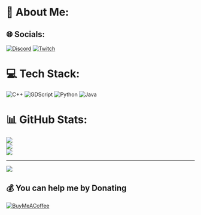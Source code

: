 # 💫 About Me:

## 🌐 Socials:
[![Discord](https://img.shields.io/badge/Discord-%237289DA.svg?logo=discord&logoColor=white)](https://discord.gg/47CmCXgW8k) [![Twitch](https://img.shields.io/badge/Twitch-%239146FF.svg?logo=Twitch&logoColor=white)](https://twitch.tv/ArktikusTwitch) 
# 💻 Tech Stack:
![C++](https://img.shields.io/badge/c++-%2300599C.svg?style=for-the-badge&logo=c%2B%2B&logoColor=white)
![GDScript](https://img.shields.io/badge/gdscript-%23478CBF.svg?style=for-the-badge&logo=godot-engine&logoColor=white)
![Python](https://img.shields.io/badge/python-%2314354C.svg?style=for-the-badge&logo=python&logoColor=white)
![Java](https://img.shields.io/badge/java-%23ED8B00.svg?style=for-the-badge&logo=java&logoColor=white)
# 📊 GitHub Stats:
![](https://github-readme-stats.vercel.app/api?username=Arktikus&theme=dark&hide_border=false&include_all_commits=true&count_private=true)<br/>
![](https://github-readme-streak-stats.herokuapp.com/?user=Arktikus&theme=dark&hide_border=false)<br/>
![](https://github-readme-stats.vercel.app/api/top-langs/?username=Arktikus&theme=dark&hide_border=false&include_all_commits=true&count_private=true&layout=compact)

---
[![](https://visitcount.itsvg.in/api?id=Arktikus&icon=0&color=0)](https://visitcount.itsvg.in)

  ## 💰 You can help me by Donating
  [![BuyMeACoffee](https://img.shields.io/badge/Buy%20Me%20a%20Coffee-ffdd00?style=for-the-badge&logo=buy-me-a-coffee&logoColor=black)](https://buymeacoffee.com/Arktikus)

  
<!-- Proudly created with GPRM ( https://gprm.itsvg.in ) -->

